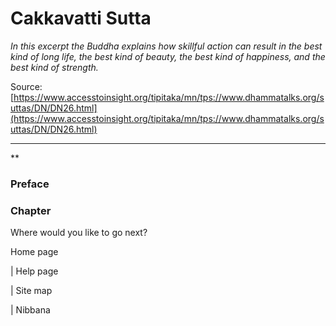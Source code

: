 #  Cakkavatti Sutta

*In this excerpt the Buddha explains how skillful action can result in the best kind of long life, the best kind of beauty, the best kind of happiness, and the best kind of strength.*

Source: [https://www.accesstoinsight.org/tipitaka/mn/tps://www.dhammatalks.org/suttas/DN/DN26.html](https://www.accesstoinsight.org/tipitaka/mn/tps://www.dhammatalks.org/suttas/DN/DN26.html)

---

**

### Preface

### Chapter

Where would you like to go next?

Home page

| Help page

| Site map

| Nibbana